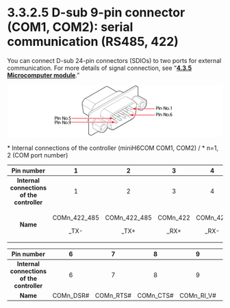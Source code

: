 # 3.3.2.5 D-sub 9-pin connector (COM1, COM2): serial communication (RS485, 422)

You can connect D-sub 24-pin connectors (SDIOs) to two ports for external communication. For more details of signal connection, see “[**4.3.5 Microcomputer module**](../../../4-maintenance/4-3-controller-check-maintenance/5-microcomputer-module.md).”

![](../../../.gitbook/assets/d-sub9.png)

\* Internal connections of the controller (miniH6COM COM1, COM2) / \* n=1, 2 (COM port number)

|               **Pin number**               |                1               |                2               |              3             |              4             |  5  |
| :----------------------------------------: | :----------------------------: | :----------------------------: | :------------------------: | :------------------------: | :-: |
| **Internal connections of the controller** |                1               |                2               |              3             |              4             |  5  |
|                  **Name**                  | <p>COMn_422_485</p><p>_TX-</p> | <p>COMn_422_485</p><p>_TX+</p> | <p>COMn_422</p><p>_RX+</p> | <p>COMn_422</p><p>_RX-</p> | GND |

|               **Pin number**               |      6     |      7     |      8     |       9      |  -  |
| :----------------------------------------: | :--------: | :--------: | :--------: | :----------: | :-: |
| **Internal connections of the controller** |      6     |      7     |      8     |       9      |  -  |
|                  **Name**                  | COMn\_DSR# | COMn\_RTS# | COMn\_CTS# | COMn\_RI\_V# |  -  |
